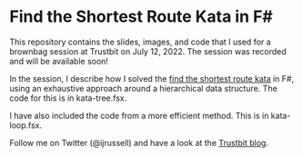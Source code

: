 # Find the Shortest Route Kata in F\#

This repository contains the slides, images, and code that I used for a brownbag session at Trustbit on July 12, 2022. The session was recorded and will be available soon!

In the session, I describe how I solved the [find the shortest route kata](<https://github.com/trustbit/exercises/blob/master/transport-tycoon_21.md>) in F#, using an exhaustive approach around a hierarchical data structure. The code for this is in kata-tree.fsx.

I have also included the code from a more efficient method. This is in kata-loop.fsx.

Follow me on Twitter (@ijrussell) and have a look at the [Trustbit blog](<https://trustbit.tech/blog>).
